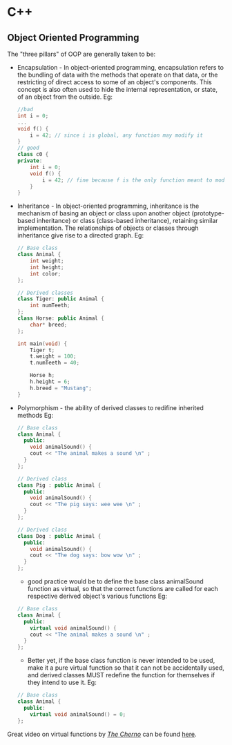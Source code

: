 # C++

## Object Oriented Programming
The "three pillars" of OOP are generally taken to be:
- Encapsulation - In object-oriented programming, encapsulation refers to the bundling of data with the methods that operate on that data, or the restricting of direct access to some of an object's components. This concept is also often used to hide the internal representation, or state, of an object from the outside.
    Eg:
    ```C++
    //bad
    int i = 0;
    ...
    void f() {
        i = 42; // since i is global, any function may modify it
    }
    // good
    class c0 {
    private:
        int i = 0;
        void f() {
            i = 42; // fine because f is the only function meant to modify i
        }
    }
    ```
- Inheritance - In object-oriented programming, inheritance is the mechanism of basing an object or class upon another object (prototype-based inheritance) or class (class-based inheritance), retaining similar implementation. The relationships of objects or classes through inheritance give rise to a directed graph.
    Eg:
    ```C++
    // Base class
    class Animal {
        int weight;
        int height;
        int color;
    };

    // Derived classes
    class Tiger: public Animal {
        int numTeeth;
    };
    class Horse: public Animal {
        char* breed;
    };

    int main(void) {
        Tiger t;
        t.weight = 100;
        t.numTeeth = 40;

        Horse h;
        h.height = 6;
        h.breed = "Mustang";
    }
    ```
- Polymorphism - the ability of derived classes to redifine inherited methods
    Eg:
    ```C++
    // Base class
    class Animal {
      public:
        void animalSound() {
        cout << "The animal makes a sound \n" ;
      }
    };

    // Derived class
    class Pig : public Animal {
      public:
        void animalSound() {
        cout << "The pig says: wee wee \n" ;
      }
    };

    // Derived class
    class Dog : public Animal {
      public:
        void animalSound() {
        cout << "The dog says: bow wow \n" ;
      }
    };
    ```
    - good practice would be to define the base class animalSound function as virtual, so that the correct functions are called for each respective derived object's various functions
    Eg:
    ```C++
    // Base class
    class Animal {
      public:
        virtual void animalSound() {
        cout << "The animal makes a sound \n" ;
      }
    };
    ```
    - Better yet, if the base class function is never intended to be used, make it a pure virtual function so that it can not be accidentally used, and derived classes MUST redefine the function for themselves if they intend to use it.
    Eg:
    ```C++
    // Base class
    class Animal {
      public:
        virtual void animalSound() = 0;
    };
    ```
Great video on virtual functions by [*The Cherno*](https://www.youtube.com/user/TheChernoProject) can be found [here](https://www.youtube.com/watch?v=oIV2KchSyGQ&ab_channel=TheCherno).
